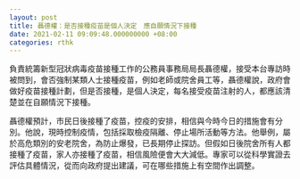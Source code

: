 ```yaml
---
layout: post
title: 聶德權：是否接種疫苗是個人決定　應自願情況下接種
date: 2021-02-11 09:09:48.000000000 +08:00
categories: rthk
---
```


負責統籌新型冠狀病毒疫苗接種工作的公務員事務局局長聶德權，接受本台專訪時被問到，會否強制某類人士接種疫苗，例如老師或院舍員工等，聶德權說，政府會做好疫苗接種計劃，但是否接種，是個人決定，每名接受疫苗注射的人，都應該清楚並在自願情況下接種。

聶德權預計，市民日後接種了疫苗，控疫的安排，相信與今時今日的措施會有分別。他說，現時控制疫情，包括採取檢疫隔離、停止場所活動等方法。他舉例，屬於高危類別的安老院舍，為防止爆發，已長期停止探訪。但假如日後院舍所有人都接種了疫苗，家人亦接種了疫苗，相信風險便會大大減低。專家可以從科學實證去評估具體情況，從而向政府提出建議，可在哪些措施上有空間作出調整。
